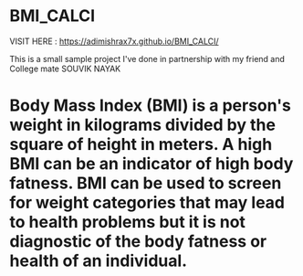 # BMI_CALCI

VISIT HERE :  https://adimishrax7x.github.io/BMI_CALCI/

This is a small sample project I've done in partnership with my friend and College mate SOUVIK NAYAK




# Body Mass Index (BMI) is a person's weight in kilograms divided by the square of height in meters. A high BMI can be an indicator of high body fatness. BMI can be used to screen for weight categories that may lead to health problems but it is not diagnostic of the body fatness or health of an individual.
